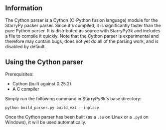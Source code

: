 ## Information
The Cython parser is a Cython (C-Python fusion language) module for the StarryPy packer parser. 
Since it's compiled, it is significantly faster than the pure Python parser. It is distributed as source
with StarryPy3k and includes a file to compile it quickly. Note that the Cython parser is experimental and
therefore may contain bugs, does not yet do all of the parsing work, and is disabled by default.
## Using the Cython parser
Prerequisites:
- Cython (built against 0.25.2)
- A C compiler

Simply run the following command in StarryPy3k's base directory:

`python build_parser.py build_ext --inplace`

Once the Cython parser has been built (as a `.so` on Linux or a `.pyd` on Windows), it will be used automatically.
